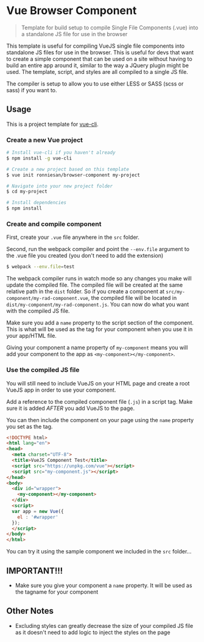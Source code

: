 # Vue Browser Component

> Template for build setup to compile Single File Components (.vue) into a standalone JS file for use in the browser

This template is useful for compiling VueJS single file components into standalone JS files for use in the browser. This is useful for devs that want to create a simple component that can be used on a site without having to build an entire app around it, similar to the way a JQuery plugin might be used. The template, script, and styles are all compiled to a single JS file.

The compiler is setup to allow you to use either LESS or SASS (scss or sass) if you want to.

## Usage

This is a project template for [vue-cli](https://github.com/vuejs/vue-cli).

### Create a new Vue project

``` bash
# Install vue-cli if you haven't already
$ npm install -g vue-cli

# Create a new project based on this template
$ vue init ronniesan/browser-component my-project

# Navigate into your new project folder
$ cd my-project

# Install dependencies
$ npm install
```

### Create and compile component

First, create your `.vue` file anywhere in the `src` folder.

Second, run the webpack compiler and point the `--env.file` argument to the .vue file you created (you don't need to add the extension)
``` bash
$ webpack --env.file=test
```

The webpack compiler runs in watch mode so any changes you make will update the compiled file.  The compiled file will be created at the same relative path in the `dist` folder.  So if you create a component at `src/my-component/my-rad-component.vue`, the compiled file will be located in `dist/my-component/my-rad-component.js`. You can now do what you want with the compiled JS file.

Make sure you add a `name` property to the script section of the component. This is what will be used as the tag for your component when you use it in your app/HTML file.

Giving your component a name property of `my-component` means you will add your component to the app as `<my-component></my-component>`.

### Use the compiled JS file

You will still need to include VueJS on your HTML page and create a root VueJS app in order to use your component.

Add a reference to the compiled component file (`.js`) in a script tag. Make sure it is added _AFTER_ you add VueJS to the page.

You can then include the component on your page using the `name` property you set as the tag.

``` html
<!DOCTYPE html>
<html lang="en">
<head>
  <meta charset="UTF-8">
  <title>VueJS Component Test</title>
  <script src="https://unpkg.com/vue"></script>
  <script src="my-component.js"></script>
</head>
<body>
  <div id="wrapper">
    <my-component></my-component>
  </div>
  <script>
  var app = new Vue({
    el : '#wrapper'
  });
  </script>
</body>
</html>
```

You can try it using the sample component we included in the `src` folder...

## IMPORTANT!!!

* Make sure you give your component a `name` property. It will be used as the tagname for your component

## Other Notes

* Excluding styles can greatly decrease the size of your compiled JS file as it doesn't need to add logic to inject the styles on the page
